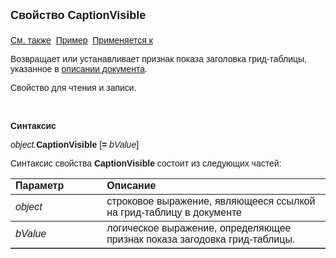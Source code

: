 <html>
<head>
<title>Документ\Грид-таблица\CaptionVisible</title>
</head>

<body>

<p><font size="4" face="Arial"><strong>Свойство CaptionVisible<br>
<br>
</strong></font><font face="Arial"><a href="../AsGrid.html">См. также</a>&nbsp;
<u>Пример</u>&nbsp; <a href="../AsGrid.html">Применяется к</a></font></p>

<p class="label"><font face="Arial">Возвращает или устанавливает 
признак показа заголовка грид-таблицы, указанное в <a href="../../../Defs/doc.html">
описании документа</a>.</font></p>

<p class="label"><font face="Arial">Свойство для чтения и записи.</font></p>

<p class="label">&nbsp;</p>

<p class="label"><font face="Arial"><b>Синтаксис</b></font></p>

<p><font face="Arial"><em>object.</em><strong>CaptionVisible </strong>
[<strong>=
</strong><em>bValue</em>]</font></p>

<p><font face="Arial">Синтаксис свойства <strong>CaptionVisible</strong>
состоит из следующих частей:</font></p>

<table border="1" cellPadding="5" cols="2" frame="below" rules="rows">
<TBODY>
  <tr vAlign="top">
    <td class="label" width="29%"><font face="Arial"><b>Параметр</b></font></td>
    <td class="label" width="71%"><font face="Arial"><strong>Описание</strong></font></td>
  </tr>
  <tr>
    <td width="29%"><font face="Arial"><em>object</em></font></td>
    <td width="71%"><font face="Arial">строковое выражение, являющееся 
	ссылкой на грид-таблицу в документе</font></td>
  </tr>
</TBODY>
  <tr>
    <td width="29%"><font face="Arial"><em>bValue</em></font></td>
    <td width="71%"><font face="Arial">логическое выражение, 
	определяющее признак показа загодовка грид-таблицы.</font></td>
  </tr>
</table>
</body>
</html>
